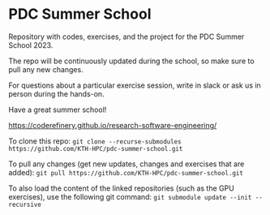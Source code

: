 # PDC Summer School
Repository with codes, exercises, and the project for the PDC Summer School 2023.

The repo will be continuously updated during the school, so make sure to pull any new changes. 

For questions about a particular exercise session, write in slack or ask us in person during the hands-on.

Have a great summer school!

https://coderefinery.github.io/research-software-engineering/

To clone this repo:
`git clone --recurse-submodules https://github.com/KTH-HPC/pdc-summer-school.git`

To pull any changes (get new updates, changes and exercises that are added):
`git pull https://github.com/KTH-HPC/pdc-summer-school.git`

To also load the content of the linked repositories (such as the GPU exercises), use the following git command:
`git submodule update --init --recursive`
